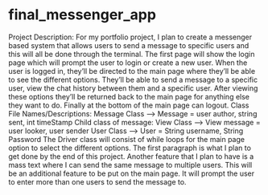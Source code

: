 # final_messenger_app
Project Description: For my portfolio project, I plan to create a messenger based system that allows users to send a message to specific users and this will all be done through the terminal. The first page will show the login page which will prompt the user to login or create a new user. When the user is logged in, they’ll be directed to the main page where they’ll be able to see the different options. They’ll be able to send a message to a specific user, view the chat history between them and a specific user. After viewing these options they’ll be returned back to the main page for anything else they want to do. Finally at the bottom of the main page can logout. Class File Names/Descriptions: Message Class —> Message = user author, string sent, int timeStamp Child class of message: View Class —> View message = user looker, user sender User Class —> User = String username, String Password The Driver class will consist of while loops for the main page option to select the different options. The first paragraph is what I plan to get done by the end of this project. Another feature that I plan to have is a mass text where I can send the same message to multiple users. This will be an additional feature to be put on the main page. It will prompt the user to enter more than one users to send the message to.
